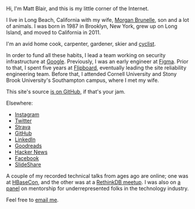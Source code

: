 Hi, I'm Matt Blair, and this is my little corner of the Internet.

I live in Long Beach, California with my wife, [Morgan Brunelle](https://www.morganbrunelle.com), son and a lot of animals. I was born in 1987 in Brooklyn, New York, grew up on Long Island, and moved to California in 2011.

I'm an avid home cook, carpenter, gardener, skier and [cyclist](https://www.strava.com/athletes/mattyblair).

In order to fund all these habits, I lead a team working on security infrastructure at [Google](https://www.google.com). Previously, I was an early engineer at [Figma](https://www.figma.com). Prior to that, I spent five years at [Flipboard](https://flipboard.com), eventually leading the site reliability engineering team. Before that, I attended Cornell University and Stony Brook University's Southampton campus, where I met my wife.

This site's source [is on GitHub](https://github.com/mblair/matthewblair.net), if that's your jam.

Elsewhere:

-	[Instagram](https://instagram.com/m_blair)
-	[Twitter](https://twitter.com/mattyblair)
-	[Strava](https://www.strava.com/athletes/mattyblair)
-	[GitHub](https://github.com/mblair)
-	[LinkedIn](https://www.linkedin.com/in/matthewablair)
-	[Goodreads](https://www.goodreads.com/user/show/5232574-matt-blair)
-	[Hacker News](https://news.ycombinator.com/user?id=mattyb)
-	[Facebook](https://www.facebook.com/matthewblair)
-	[SlideShare](http://www.slideshare.net/matthewblair/slideshows)

A couple of my recorded technical talks from ages ago are online; one was at [HBaseCon](https://vimeo.com/128194533), and the other was at a [RethinkDB meetup](https://www.youtube.com/watch?v=3ScLnROJ-iU). I was also on [a panel](https://figma.splashthat.com/) on mentorship for underrepresented folks in the technology industry.

Feel free to [email me](mailto:me@matthewblair.net).
